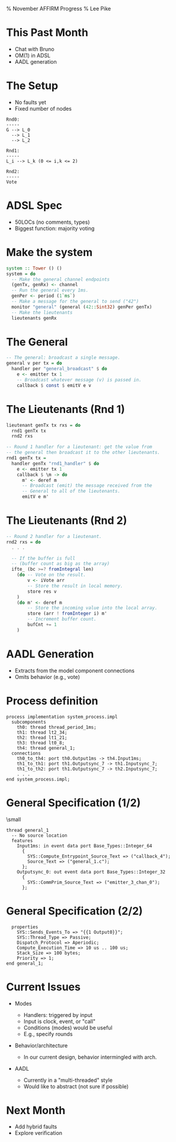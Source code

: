 % November AFFIRM Progress
% Lee Pike

# This Past Month

- Chat with Bruno
- OM(1) in ADSL
- AADL generation

# The Setup

- No faults yet
- Fixed number of nodes

```
Rnd0:
-----
G --> L_0
  --> L_1
  --> L_2

Rnd1:
-----
L_i --> L_k (0 <= i,k <= 2)

Rnd2:
-----
Vote
```

# ADSL Spec

- 50LOCs (no comments, types)
- Biggest function: majority voting

# Make the system
```haskell
system :: Tower () ()
system = do
  -- Make the general channel endpoints
  (genTx, genRx) <- channel
  -- Run the general every 1ms.
  genPer <- period (1`ms`)
  -- Make a message for the general to send ("42")
  monitor "general" (general (42::Sint32) genPer genTx)
  -- Make the lieutenants
  lieutenants genRx
```

# The General

```haskell
-- The general: broadcast a single message.
general v per tx = do
  handler per "general_broadcast" $ do
    e <- emitter tx 1
    -- Broadcast whatever message (v) is passed in.
    callback $ const $ emitV e v
```

# The Lieutenants (Rnd 1)

```haskell
lieutenant genTx tx rxs = do
  rnd1 genTx tx
  rnd2 rxs

-- Round 1 handler for a lieutenant: get the value from
-- the general then broadcast it to the other lieutenants.
rnd1 genTx tx =
  handler genTx "rnd1_handler" $ do
    e <- emitter tx 1
    callback $ \m -> do
      m' <- deref m
      -- Broadcast (emit) the message received from the
      -- General to all of the lieutenants.
      emitV e m'
```

# The Lieutenants (Rnd 2)

```haskell
-- Round 2 handler for a lieutenant.
rnd2 rxs = do
  . . .

  -- If the buffer is full
  -- (buffer count as big as the array)
  ifte_ (bc >=? fromIntegral len)
    (do -- Vote on the result.
        v <- iVote arr
        -- Store the result in local memory.
        store res v
    )
    (do m' <- deref m
        -- Store the incoming value into the local array.
        store (arr ! fromInteger i) m'
        -- Increment buffer count.
        bufCnt += 1
    )
```

# AADL Generation

- Extracts from the model component connections
- Omits behavior (e.g., vote)

# Process definition

```
process implementation system_process.impl
  subcomponents
    th0: thread thread_period_1ms;
    th1: thread lt2_34;
    th2: thread lt1_21;
    th3: thread lt0_8;
    th4: thread general_1;
  connections
    th0_to_th4: port th0.Output1ms -> th4.Input1ms;
    th1_to_th1: port th1.Outputsync_7 -> th1.Inputsync_7;
    th1_to_th2: port th1.Outputsync_7 -> th2.Inputsync_7;
    . . .
end system_process.impl;
```

# General Specification (1/2)


\small

```
thread general_1
  -- No source location
  features
    Input1ms: in event data port Base_Types::Integer_64
      {
        SYS::Compute_Entrypoint_Source_Text => ("callback_4");
        Source_Text => ("general_1.c");
      };
    Outputsync_0: out event data port Base_Types::Integer_32
      {
        SYS::CommPrim_Source_Text => ("emitter_3_chan_0");
      };
```

# General Specification (2/2)

```
  properties
    SYS::Sends_Events_To => "{{1 Output0}}";
    SYS::Thread_Type => Passive;
    Dispatch_Protocol => Aperiodic;
    Compute_Execution_Time => 10 us .. 100 us;
    Stack_Size => 100 bytes;
    Priority => 1;
end general_1;
```

# Current Issues

- Modes
    - Handlers: triggered by input
    - Input is clock, event, or "call"
    - Conditions (modes) would be useful
    - E.g., specify rounds

- Behavior/architecture
    - In our current design, behavior intermingled with arch.

- AADL
    - Currently in a "multi-threaded" style
    - Would like to abstract (not sure if possible)

# Next Month

- Add hybrid faults
- Explore verification




<!-- ```Haskell -->
<!-- system :: Tower TestPlatform () -->
<!-- system = do -->
<!--   -- Make the three channels. -->
<!--   (in0, out0) <- channel -->
<!--   (in1, out1) <- channel -->
<!--   (in2, out2) <- channel -->
<!--   -- Run sychronously at 1ms. -->
<!--   per <- period (Microseconds 1000) -->
<!--   -- Creat the 3 nodes, passing them the global clock and the channel -->
<!--   -- input/ouputs. -->
<!--   node "nod0" per out2 in0 -->
<!--   node "nod1" per out0 in1 -->
<!--   node "nod2" per out1 in2 -->
<!-- ``` -->

<!-- # Make a node -->

<!-- ```haskell -->
<!-- node name per rx tx = monitor name $ do -->
<!--   -- Initialize local state -->
<!--   st <- state (name ++ "_st") -->
<!--   -- Update the state -->
<!--   updateState name st rx -->
<!--   -- Send a new msg -->
<!--   sendMsg name per st tx -->
<!-- ``` -->

<!-- # Action on receiving a message -->

<!-- ```haskell -->
<!-- -- When receiving a message rx, run an callback. -->
<!-- updateState name st rx = -->
<!--   handler rx (name ++ "_recv_msg") $ -->
<!--     callback $ \m -> call_ update m st -->
<!-- ``` -->

<!-- ```c -->
<!-- [ivory| -->
<!-- void update(const * State m, * State st) { -->
<!--    store st as *m+1; -->
<!-- } -->
<!-- |] -->
<!-- ``` -->

<!-- # Action on a clock tick -->

<!-- ```haskell -->
<!-- sendMsg name per st tx = -->
<!--   handler per (name ++ "_tick") $ do -->
<!--     e <- emitter tx 1 -->
<!--     callback $ \_ -> emit e (constRef st) -->
<!-- ``` -->

<!-- # To do -->

<!-- - Add a fault model -->
<!-- - Explore property specification (synchronous observers?) -->
<!-- - Add POSIX backend for simulation -->

